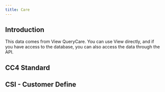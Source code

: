 ```yaml
---
title: Care
---
```


## Introduction

This data comes from View QueryCare. You can use View directly, and if you have access to the database, you can also access the data through the API.

## CC4 Standard
<dsgrid class="not-prose mb-4"></dsgrid>

## CSI - Customer Define
<dsgrid :dataSource="csi_care" class="not-prose mb-4" ></dsgrid>